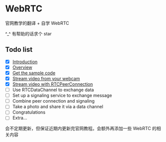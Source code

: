 # WebRTC

官网教学的翻译 + 自学 WebRTC

\^\_\^ 有帮助的话求个 star

## Todo list

- [x] [Introduction](./Introduction.md)
- [x] [Overview](./Overview.md)
- [x] [Get the sample code](./Start.md)
- [x] [Stream video from your webcam](./videoStream.md)
- [x] [Stream video with RTCPeerConnection](./StreamVideoWithRTCPeerConnection.md)
- [ ] Use RTCDataChannel to exchange data
- [ ] Set up a signaling service to exchange message
- [ ] Combine peer connection and signaling
- [ ] Take a photo and share it via a data channel
- [ ] Congratulations
- [ ] Extra...

会不定期更新，但保证近期内更新完官网教程。会额外再添加一些 WebRTC 的相关内容
